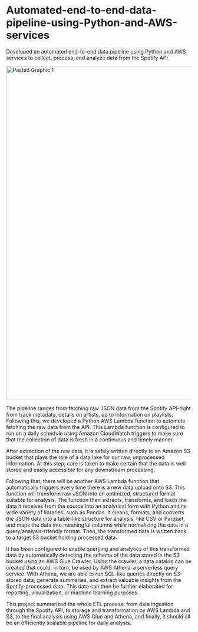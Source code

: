 # Automated-end-to-end-data-pipeline-using-Python-and-AWS-services
Developed an automated end-to-end data pipeline using Python and AWS services to collect, process, and analyze data from the Spotify API

<img width="908" alt="Pasted Graphic 1" src="https://github.com/user-attachments/assets/146ba0b3-3897-4ecc-939a-173625b605a7">

The pipeline ranges from fetching raw JSON data from the Spotify API-right from track metadata, details on artists, up to information on playlists. Following this, we developed a Python AWS Lambda function to automate fetching the raw data from the API. This Lambda function is configured to run on a daily schedule using Amazon CloudWatch triggers to make sure that the collection of data is fresh in a continuous and timely manner.

After extraction of the raw data, it is safely written directly to an Amazon S3 bucket that plays the role of a data lake for our raw, unprocessed information. At this step, care is taken to make certain that the data is well stored and easily accessible for any downstream processing.

Following that, there will be another AWS Lambda function that automatically triggers every time there is a new data upload onto S3. This function will transform raw JSON into an optimized, structured format suitable for analysis. The function then extracts, transforms, and loads the data it receives from the source into an analytical form with Python and its wide variety of libraries, such as Pandas. It cleans, formats, and converts the JSON data into a table-like structure for analysis, like CSV or Parquet, and maps the data into meaningful columns while normalizing the data in a query/analysis-friendly format. Then, the transformed data is written back to a target S3 bucket holding processed data.

It has been configured to enable querying and analytics of this transformed data by automatically detecting the schema of the data stored in the S3 bucket using an AWS Glue Crawler. Using the crawler, a data catalog can be created that could, in turn, be used by AWS Athena-a serverless query service. With Athena, we are able to run SQL-like queries directly on S3-stored data, generate summaries, and extract valuable insights from the Spotify-processed data. This data can then be further elaborated for reporting, visualization, or machine learning purposes.

This project summarized the whole ETL process: from data ingestion through the Spotify API, to storage and transformation by AWS Lambda and S3, to the final analysis using AWS Glue and Athena, and finally, it should all be an efficiently scalable pipeline for daily analysis.
